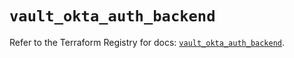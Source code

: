 # `vault_okta_auth_backend`

Refer to the Terraform Registry for docs: [`vault_okta_auth_backend`](https://registry.terraform.io/providers/hashicorp/vault/5.2.1/docs/resources/okta_auth_backend).
